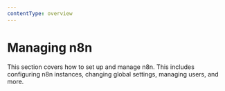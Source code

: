 ```yaml
---
contentType: overview
---
```


# Managing n8n

This section covers how to set up and manage n8n. This includes configuring n8n instances, changing global settings, managing users, and more.
